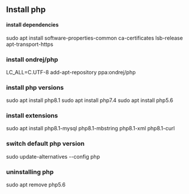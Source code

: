 ## Install php

#### install dependencies
sudo apt install software-properties-common ca-certificates lsb-release apt-transport-https 

### install ondrej/php
LC_ALL=C.UTF-8 add-apt-repository ppa:ondrej/php 

### install php versions

sudo apt install php8.1
sudo apt install php7.4
sudo apt install php5.6

### install extensions

sudo apt install php8.1-mysql php8.1-mbstring php8.1-xml php8.1-curl

### switch default php version
sudo update-alternatives --config php

### uninstalling php

sudo apt remove php5.6 
